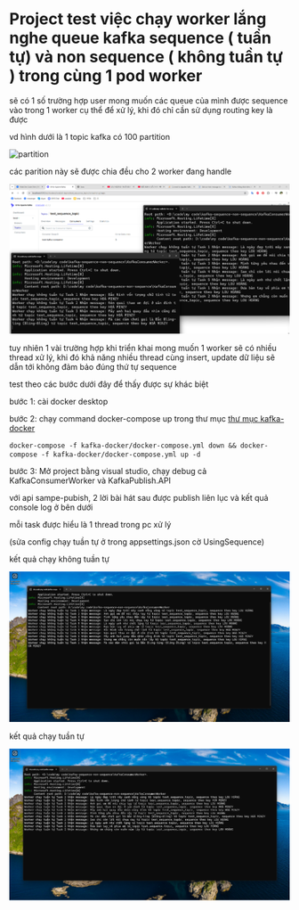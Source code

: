 # Project test việc chạy worker lắng nghe queue kafka sequence ( tuần tự) và non sequence ( không tuần tự ) trong cùng 1 pod worker

sẽ có 1 số trường hợp user mong muốn các queue của mình được sequence vào trong 1 worker cụ thể để xử lý, khi đó chỉ cần sử dụng routing key là được

vd hình dưới là 1 topic kafka có 100 partition

![partition](<imgs/partition lớn.png>)

các parition này sẽ được chia đều cho 2 worker đang handle

![worker replica](<imgs/routing key theo worker.png>)

tuy nhiên 1 vài trường hợp khi triển khai mong muốn 1 worker sẽ có nhiều thread xử lý, khi đó khả năng nhiều thread cùng insert, update dữ liệu sẽ dẫn tới không đảm bảo đúng thứ tự sequence

test theo các bước dưới đây để thấy được sự khác biệt

bước 1: cài docker desktop

bước 2: chạy command docker-compose up trong thư mục [thư mục kafka-docker](kafka-docker)

```
docker-compose -f kafka-docker/docker-compose.yml down && docker-compose -f kafka-docker/docker-compose.yml up -d
```

bước 3: Mở project bằng visual studio, chạy debug cả KafkaConsumerWorker và KafkaPublish.API

với api sampe-pubish, 2 lời bài hát sau được publish liên lục và kết quả console log ở bên dưới

mỗi task được hiểu là 1 thread trong pc xử lý

(sửa config chạy tuần tự ở trong appsettings.json cờ UsingSequence)

kết quả chạy không tuần tự

![alt text](<imgs/chạy không tuần tự.png>)

kết quả chạy tuần tự

![alt text](<imgs/chạy tuần tự.png>)
